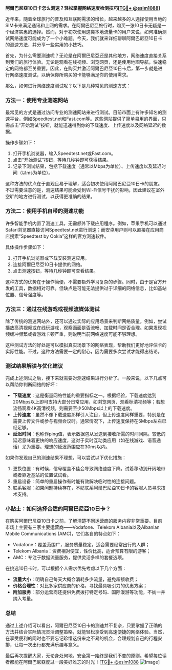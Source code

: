 **阿爾巴尼亞10日卡怎么测速？轻松掌握网络速度检测技巧[[TG💪+ @esim1088](https://t.me/s/esim1088)]**

近年来，随着全球旅行的普及和互联网需求的增长，越来越多的人选择使用当地的SIM卡来满足通讯和上网的需求。在阿爾巴尼亞旅行时，购买一张10日卡无疑是一个经济实惠的选择。然而，对于初次使用这类本地流量卡的用户来说，如何准确测试网络速度可能成为了一个小难题。今天，我们就来详细聊聊阿爾巴尼亞10日卡的测速方法，并分享一些实用的小技巧。

首先，为什么需要测速呢？无论是在阿爾巴尼亞还是其他地方，网络速度直接关系到我们的旅行体验。无论是观看在线视频、浏览网页，还是使用地图导航，快速稳定的网络都至关重要。因此，在购买并激活阿爾巴尼亞10日卡后，第一步就是进行网络速度测试，以确保你所购买的卡能够满足你的使用需求。

那么，如何进行网络速度测试呢？以下是几种常见的测速方式：

### 方法一：使用专业测速网站

最常见的方式是通过访问专业的测速网站来进行测试。目前市面上有许多知名的测速平台，例如Speedtest.net和Fast.com等。这些网站提供了简单易用的界面，只需点击“开始测试”按钮，就能迅速得到你的下载速度、上传速度以及网络延迟的数据。

操作步骤如下：
1. 打开手机浏览器，输入Speedtest.net或Fast.com。
2. 点击“开始测试”按钮，等待几秒钟即可获得结果。
3. 记录下测试结果，包括下载速度（通常以Mbps为单位）、上传速度以及延迟时间（以ms为单位）。

这种方法的优点在于直观且易于理解，适合初次使用阿爾巴尼亞10日卡的朋友。不过需要注意的是，测速结果可能会受到Wi-Fi信号干扰的影响，因此建议在室外空旷的地方进行测试，以获得更准确的结果。

### 方法二：使用手机自带的测速功能

许多智能手机内置了测速工具，无需额外下载应用程序。例如，苹果手机可以通过Safari浏览器直接访问Speedtest.net进行测速；而安卓用户则可以直接在应用商店搜索“Speedtest by Ookla”这样的官方测速软件。

具体操作步骤如下：
1. 打开手机浏览器或下载安装测速应用。
2. 连接阿爾巴尼亞10日卡提供的网络。
3. 点击测速按钮，等待几秒钟即可查看结果。

这种方式的优势在于操作简便，不需要额外学习复杂的步骤。同时，由于是官方开发的工具，数据相对可靠。但缺点是可能无法提供过于详细的网络信息，比如基站位置、信号强度等。

### 方法三：通过在线游戏或视频流媒体测试

除了传统的测速网站外，还可以通过实际的应用场景来判断网络质量。例如，尝试播放高清视频或在线玩游戏，观察画面是否流畅、加载时间是否合理。如果发现视频缓冲频繁或者游戏卡顿严重，则说明当前网络速度可能不够理想。

这种测试方法的好处是可以模拟真实场景下的网络表现，帮助我们更好地评估卡的实际性能。不过，这种方法需要一定的耐心，因为需要多次尝试才能得出结论。

### 测试结果解读与优化建议

完成上述测试之后，接下来就需要对测速结果进行分析了。一般来说，以下几点可以帮助你判断网络的好坏：

- **下载速度**：这是衡量网络性能的重要指标之一。根据经验，下载速度达到20Mbps以上即可支持大部分日常应用，如浏览网页、观看标清视频等；若想流畅观看4K高清视频，则需要至少50Mbps以上的下载速度。
- **上传速度**：虽然不像下载速度那样引人注目，但上传速度同样重要，特别是在需要上传文件或参与视频会议时。通常情况下，上传速度保持在5Mbps左右已经足够。
- **延迟时间**：也称作ping值，表示数据包从发送到接收所需的时间间隔。较低的延迟意味着更快的响应速度，这对于实时互动类应用（如在线游戏、语音通话）尤为重要。理想的延迟范围应在30ms以内。

如果你发现自己的测速结果不理想，可以尝试以下优化措施：

1. 更换位置：有时候，信号覆盖不佳会导致网络速度下降。试着移动到开阔地带或者靠近基站的位置试试看。
2. 重启设备：简单的重启操作有时能有效解决临时性的连接问题。
3. 联系客服：如果问题持续存在，不妨联系阿爾巴尼亞10日卡的客服人员寻求技术支持。

### 小贴士：如何选择合适的阿爾巴尼亞10日卡？

在购买阿爾巴尼亞10日卡之前，了解清楚不同运营商的服务内容非常重要。目前市场上主要有三家主要运营商——Vodafone、Telekom Albania以及Albanian Mobile Communications (AMC)，它们各自的特点如下：

- Vodafone：覆盖范围广，服务质量稳定，适合需要经常出行的人群；
- Telekom Albania：资费相对便宜，性价比高，适合预算有限的游客；
- AMC：专注于数据流量服务，提供灵活多样的套餐选项。

在挑选10日卡时，可以根据个人需求优先考虑以下几个方面：
- **流量大小**：明确自己每天大概会消耗多少流量，避免超额收费；
- **价格合理性**：对比多家供应商的价格，寻找最具吸引力的优惠方案；
- **附加服务**：部分运营商还提供免费拨打特定号码、国际漫游等功能，不妨一并纳入考量。

### 总结

通过上述介绍可以看出，阿爾巴尼亞10日卡的测速并不复杂，只要掌握了正确的方法并结合实际情况灵活调整策略，就能轻松享受到高速便捷的网络体验。当然，在享受便利的同时也不要忘记珍惜这份来之不易的机会，合理规划自己的行程安排，让每一次出行都充满乐趣与意义。

最后再次提醒大家，无论身处何地，安全第一始终是我们不变的原则。希望每位读者都能在阿爾巴尼亞度过一段美好难忘的时光！[[TG💪+ @esim1088](https://t.me/s/esim1088) ![Image](https://i.postimg.cc/4NQfJmqS/Snipaste-2025-05-13-00-14-12.png)]